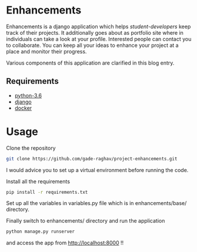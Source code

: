 # Enhancements

Enhancements is a django application which helps *student-developers* keep track of their projects. 
It additionally goes about as portfolio site where in individuals can take a look at your profile.
Interested people can contact you to collaborate.
You can keep all your ideas to enhance your project at a place and monitor their progress.

Various components of this application are clarified in this blog entry.


## Requirements

* [python-3.6](https://www.python.org/downloads/release/python-3611/)
* [django](https://www.djangoproject.com/)
* [docker](https://docs.docker.com/get-docker/)

# Usage

Clone the repository
```bash
git clone https://github.com/gade-raghav/project-enhancements.git
```
I would advice you to set up a virtual environment before running the code.

Install all the requirements 
```bash
pip install -r requirements.txt
```

Set up all the variables in variables.py file which is in enhancements/base/ directory.

Finally switch to enhancements/ directory and run the application
```bash
python manage.py runserver
```
and access the app from [http://localhost:8000](http://localhost:8000) !!
